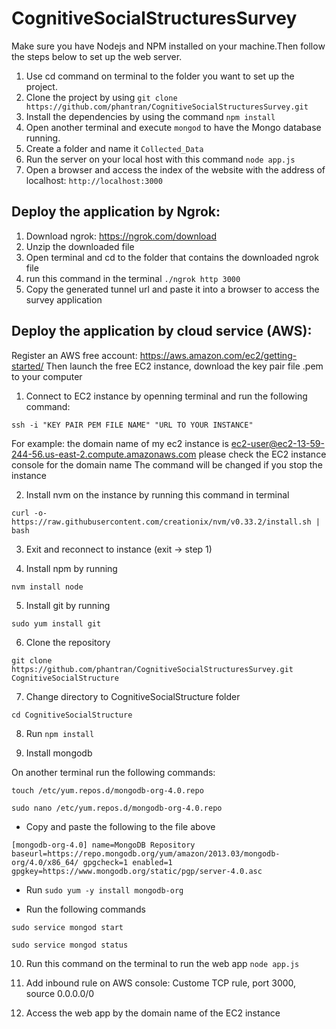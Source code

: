 # CognitiveSocialStructuresSurvey

Make sure you have Nodejs and NPM installed on your machine.Then follow the steps below to set up the web server.
1. Use cd command on terminal to the folder you want to set up the project.
2. Clone the project by using `git clone https://github.com/phantran/CognitiveSocialStructuresSurvey.git`
3. Install the dependencies by using the command `npm install`
4. Open another terminal and execute `mongod` to have the Mongo database running.
5. Create a folder and name it `Collected_Data`
6. Run the server on your local host with this command `node app.js`
7. Open a browser and access the index of the website with the address of localhost: `http://localhost:3000`


## Deploy the application by Ngrok:
1. Download ngrok: https://ngrok.com/download
2. Unzip the downloaded file
3. Open terminal and cd to the folder that contains the downloaded ngrok file
4. run this command in the terminal `./ngrok http 3000`
5. Copy the generated tunnel url and paste it into a browser to access the survey application

## Deploy the application by cloud service (AWS):
Register an AWS free account: https://aws.amazon.com/ec2/getting-started/
Then launch the free EC2 instance, download the key pair file .pem to your computer

1. Connect to EC2 instance by openning terminal and run the following command:

`ssh -i "KEY PAIR PEM FILE NAME" "URL TO YOUR INSTANCE"`

For example: the domain name of my ec2 instance is ec2-user@ec2-13-59-244-56.us-east-2.compute.amazonaws.com
please check the EC2 instance console for the domain name
The command will be changed if you stop the instance

2. Install nvm on the instance by running this command in terminal

`curl -o- https://raw.githubusercontent.com/creationix/nvm/v0.33.2/install.sh | bash`

3. Exit and reconnect to instance (exit -> step 1)

4. Install npm by running

`nvm install node`

5. Install git by running

`sudo yum install git`

6. Clone the repository 

`git clone https://github.com/phantran/CognitiveSocialStructuresSurvey.git CognitiveSocialStructure`

7. Change directory to CognitiveSocialStructure folder

`cd CognitiveSocialStructure`

8. Run `npm install` 

9. Install mongodb

On another terminal run the following commands:

`touch /etc/yum.repos.d/mongodb-org-4.0.repo`

`sudo nano /etc/yum.repos.d/mongodb-org-4.0.repo`

- Copy and paste the following to the file above

`[mongodb-org-4.0]
name=MongoDB Repository
baseurl=https://repo.mongodb.org/yum/amazon/2013.03/mongodb-org/4.0/x86_64/
gpgcheck=1
enabled=1
gpgkey=https://www.mongodb.org/static/pgp/server-4.0.asc`

- Run `sudo yum -y install mongodb-org`

- Run the following commands 

`sudo service mongod start`

`sudo service mongod status`

10. Run this command on the terminal to run the web app
`node app.js` 

11. Add inbound rule on AWS console: Custome TCP rule, port 3000, source 0.0.0.0/0

12. Access the web app by the domain name of the EC2 instance


